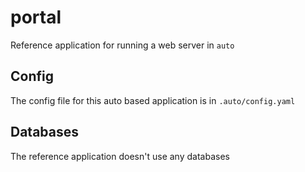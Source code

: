 # portal
Reference application for running a web server in `auto`

## Config
The config file for this auto based application is in `.auto/config.yaml`

## Databases
The reference application doesn't use any databases
